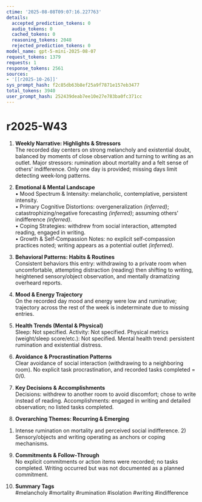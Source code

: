 ```yaml
---
ctime: '2025-08-08T09:07:16.227763'
details:
  accepted_prediction_tokens: 0
  audio_tokens: 0
  cached_tokens: 0
  reasoning_tokens: 2048
  rejected_prediction_tokens: 0
model_name: gpt-5-mini-2025-08-07
request_tokens: 1379
requests: 1
response_tokens: 2561
sources:
- '[[r2025-10-26]]'
sys_prompt_hash: f2c85db63b8ef25a9f7871e157eb3477
total_tokens: 3940
user_prompt_hash: 252439deab7ee10e27e783ba0fc371cc
---
```

# r2025-W43

1. **Weekly Narrative: Highlights & Stressors**  
The recorded day centers on strong melancholy and existential doubt, balanced by moments of close observation and turning to writing as an outlet. Major stressors: rumination about mortality and a felt sense of others' indifference. Only one day is provided; missing days limit detecting week‑long patterns.

2. **Emotional & Mental Landscape**  
• Mood Spectrum & Intensity: melancholic, contemplative, persistent intensity.  
• Primary Cognitive Distortions: overgeneralization *(inferred)*; catastrophizing/negative forecasting *(inferred)*; assuming others' indifference *(inferred)*.  
• Coping Strategies: withdrew from social interaction, attempted reading, engaged in writing.  
• Growth & Self‑Compassion Notes: no explicit self‑compassion practices noted; writing appears as a potential outlet *(inferred)*.

3. **Behavioral Patterns: Habits & Routines**  
Consistent behaviors this entry: withdrawing to a private room when uncomfortable, attempting distraction (reading) then shifting to writing, heightened sensory/object observation, and mentally dramatizing overheard reports.

4. **Mood & Energy Trajectory**  
On the recorded day mood and energy were low and ruminative; trajectory across the rest of the week is indeterminate due to missing entries.

5. **Health Trends (Mental & Physical)**  
Sleep: Not specified. Activity: Not specified. Physical metrics (weight/sleep score/etc.): Not specified. Mental health trend: persistent rumination and existential distress.

6. **Avoidance & Procrastination Patterns**  
Clear avoidance of social interaction (withdrawing to a neighboring room). No explicit task procrastination, and recorded tasks completed = 0/0.

7. **Key Decisions & Accomplishments**  
Decisions: withdrew to another room to avoid discomfort; chose to write instead of reading. Accomplishments: engaged in writing and detailed observation; no listed tasks completed.

8. **Overarching Themes: Recurring & Emerging**  
1) Intense rumination on mortality and perceived social indifference. 2) Sensory/objects and writing operating as anchors or coping mechanisms.

9. **Commitments & Follow‑Through**  
No explicit commitments or action items were recorded; no tasks completed. Writing occurred but was not documented as a planned commitment.

10. **Summary Tags**  
#melancholy #mortality #rumination #isolation #writing #indifference